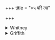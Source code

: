 +++
title = "०५ परि त्वा"

+++

<details><summary>Whitney</summary>

### Translation
5. About thee with an encompassing (*paritatnú*) sugar-cane have I gone,  
in order to absence of mutual hatred; that thou mayest be one loving me,  
that thou mayest be one not going away from me.

### Notes
The second half-verse is found repeatedly later, as ii. 30. 1 **d, e**  
and vi. 8. 1-3 **d, e.** The *pada*-reading in **d** is *ápa॰gā*, and  
the word is quoted under Prāt. iii. 34 as one of the cases of irregular  
hiatus to which the rule refers. Disregarding this, SPP. alters the  
*pada*-text to *ápa॰gāḥ*, against all our *pada*-mss. and most of his,  
for no better reason than that the comm. seems to read so. Our Bp. (both  
copies) accents here *apa॰gā́*, as also at vi. 8. 1, 3, but not at ii.  
30. 1. The comm. allows this time that the address is to a woman. ⌊Ppp.  
has for **b-d** *yakṣaṇākām avidviṣe yathā na vidvāvadvi na vibhāva kadā  
cana.* As for the rite, cf. Pāraskara's Gṛhya-sūtra, iii. 7¹, and  
Stenzler's note.⌋
</details>

<details><summary>Griffith</summary>

Around thee have I girt a zone of sugar-cane to banish hate. That thou mayst be in love with me, my darling never to depart.
</details>
